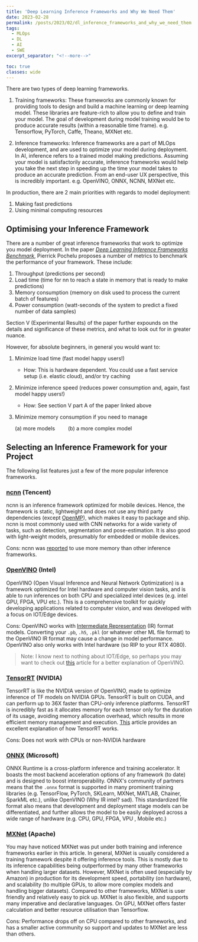 ```yaml
---
title: 'Deep Learning Inference Frameworks and Why We Need Them'
date: 2023-02-28
permalink: /posts/2023/02/dl_inference_frameworks_and_why_we_need_them
tags:
  - MLOps
  - DL
  - AI
  - SWE
excerpt_separator: "<!--more-->"

toc: true
classes: wide
---
```


There are two types of deep learning frameworks.
<!--more-->
1. Training frameworks: 
	These frameworks are commonly known for providing tools to design and build a machine learning or deep learning model. These libraries are feature-rich to allow you to define and train your model. The goal of development during model training would be to produce accurate results (within a reasonable time frame).
	e.g. Tensorflow, PyTorch, Caffe, Theano, MXNet etc.
	
2. Inference frameworks:
	Inference frameworks are a part of MLOps development, and are used to optimize your model during deployment. In AI, inference refers to a trained model making predictions. Assuming your model is satisfactorily accurate, inference frameworks would help you take the next step in speeding up the time your model takes to produce an accurate prediction. From an end-user UX perspective, this is incredibly important. 
	e.g. OpenVINO, ONNX, NCNN, MXNet etc.
	
In production, there are 2 main priorities with regards to model deployment:
1. Making fast predictions
2. Using minimal computing resources


## Optimising your Inference Framework

There are a number of great inference frameworks that work to optimize you model deployment. In the paper [_Deep Learning Inference Frameworks Benchmark_](https://arxiv.org/abs/2210.04323), Pierrick Pochelu proposes a number of metrics to benchmark the performance of your framework. These include:
1. Throughput (predictions per second)
2. Load time (time for nn to reach a state in memory that is ready to make predictions)
3. Memory consumption (memory on disk used to process the current batch of features)
4. Power consumption (watt-seconds of the system to predict a fixed number of data samples)

Section V (Experimental Results) of the paper further expounds on the details and significance of these metrics, and what to look out for in greater nuance. 

However, for absolute beginners, in general you would want to:
1. Minimize load time (fast model happy users!)
	- How: This is hardware dependent. You could use a fast service setup (i.e. elastic cloud), and/or try caching
2. Minimize inference speed (reduces power consumption and, again, fast model happy users!)
	- How: See section V part A of the paper linked above
3. Minimize memory consumption if you need to manage 

	(a) more models &nbsp;&nbsp;&nbsp;&nbsp;&nbsp;&nbsp;&nbsp;&nbsp;(b) a more complex model


## Selecting an Inference Framework for your Project
The following list features just a few of the more popular inference frameworks.

### [ncnn](https://github.com/Tencent/ncnn) (Tencent)

ncnn is an inference framework optimized for mobile devices. Hence, the framework is static, lightweight and does not use any third party dependencies (except [OpenMP](https://www.openmp.org)), which makes it easy to package and ship. ncnn is most commonly used with CNN networks for a wide variety of tasks, such as detection, segmentation and pose-estimation. It is also good with light-weight models, presumably for embedded or mobile devices.

Cons: ncnn was [reported](https://github.com/Tencent/ncnn/issues/2750) to use more memory than other inference frameworks.

### [OpenVINO](https://docs.openvino.ai/) (Intel)

OpenVINO (Open Visual Inference and Neural Network Optimization) is a framework optimized for Intel hardware and computer vision tasks, and is able to run inferences on both CPU and specialized intel devices (e.g. intel GPU, FPGA, VPU etc.). This is a comprehensive toolkit for quickly developing applications related to computer vision, and was developed with a focus on IOT/Edge devices. 

Cons: OpenVINO works with [Intermediate Representation](https://docs.openvino.ai/2021.4/openvino_docs_MO_DG_prepare_model_convert_model_Converting_Model.html) (IR) format models. Converting your `.pb`, `.h5`, `.pkl` (or whatever other ML file format) to the OpenVINO IR format may cause a change in model performance. OpenVINO also only works with Intel hardware (so RIP to your RTX 4080).

> Note: I know next to nothing about IOT/Edge, so perhaps you may want to check out [this](https://towardsdatascience.com/a-quick-intro-to-intels-openvino-toolkit-for-faster-deep-learning-inference-d695c022c1ce) article for a better explanation of OpenVINO.


### [TensorRT](https://developer.nvidia.com/tensorrt) (NVIDIA)

TensorRT is like the NVIDIA version of OpenVINO, made to optimize inference of TF models on NVIDIA GPUs. TensorRT is built on CUDA, and can perform up to 36X faster than CPU-only inference platforms. TensorRT is incredibly fast as it allocates memory for each tensor only for the duration of its usage, avoiding memory allocation overhead, which results in more efficient memory management and execution. [This](https://medium.com/@abhaychaturvedi_72055/understanding-nvidias-tensorrt-for-deep-learning-model-optimization-dad3eb6b26d9) article provides an excellent explanation of how TensorRT works.

Cons: Does not work with CPUs or non-NVIDIA hardware


### [ONNX](https://onnx.ai) (Microsoft)

ONNX Runtime is a cross-platform inference and training accelerator. It boasts the most backend acceleration options of any framework (to date) and is designed to boost interoperability. ONNX's community of partners means that the `.onnx` format is supported in many prominent training libraries (e.g. TensorFlow, PyTorch, SKLearn, MXNet, MATLAB, Chainer, SparkML etc.), unlike OpenVINO (Why IR intel? sad). This standardized file format also means that development and deployment stage models can be differentiated, and further allows the model to be easily deployed across a wide range of hardware (e.g. CPU, GPU, FPGA, VPU , Mobile etc.)


### [MXNet](https://mxnet.apache.org/versions/1.7/api/python/docs/tutorials/deploy/inference/index.html) (Apache)

You may have noticed MXNet was put under both training and inference frameworks earlier in this article. In general, MXNet is usually considered a training framework despite it offering inference tools. This is mostly due to its inference capabilities being outperformed by many other frameworks when handling larger datasets. However, MXNet is often used (especially by Amazon) in production for its development speed, portability (on hardware), and scalability (to multiple GPUs, to allow more complex models and handling bigger datasets). Compared to other frameworks, MXNet is user friendly and relatively easy to pick up. MXNet is also flexible, and supports many imperative and declarative languages. On GPU, MXNet offers faster calculation and better resource utilisation than Tensorflow.

Cons: Performance drops off on CPU compared to other frameworks, and has a smaller active community so support and updates to MXNet are less than others.